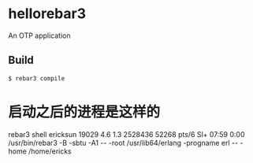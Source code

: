 hellorebar3
=====

An OTP application

Build
-----

    $ rebar3 compile


# 启动之后的进程是这样的
rebar3 shell
ericksun   19029  4.6  1.3 2528436 52268 pts/6   Sl+  07:59   0:00 /usr/bin/rebar3 -B -sbtu -A1 -- -root /usr/lib64/erlang -progname erl -- -home /home/ericks

